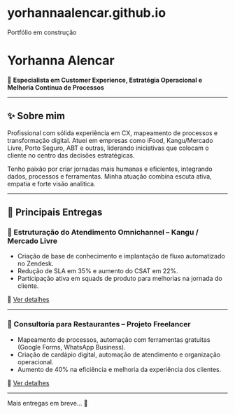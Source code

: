 # yorhannaalencar.github.io
Portfólio em construção
# Yorhanna Alencar

🎯 **Especialista em Customer Experience, Estratégia Operacional e Melhoria Contínua de Processos**

---

## ✨ Sobre mim

Profissional com sólida experiência em CX, mapeamento de processos e transformação digital. Atuei em empresas como iFood, Kangu/Mercado Livre, Porto Seguro, ABT e outras, liderando iniciativas que colocam o cliente no centro das decisões estratégicas.

Tenho paixão por criar jornadas mais humanas e eficientes, integrando dados, processos e ferramentas. Minha atuação combina escuta ativa, empatia e forte visão analítica.

---

## 📌 Principais Entregas

### 🔹 Estruturação do Atendimento Omnichannel – Kangu / Mercado Livre
- Criação de base de conhecimento e implantação de fluxo automatizado no Zendesk.
- Redução de SLA em 35% e aumento do CSAT em 22%.
- Participação ativa em squads de produto para melhorias na jornada do cliente.

🔗 [Ver detalhes](./cx/kangu-omnichannel.md)

---

### 🔹 Consultoria para Restaurantes – Projeto Freelancer
- Mapeamento de processos, automação com ferramentas gratuitas (Google Forms, WhatsApp Business).
- Criação de cardápio digital, automação de atendimento e organização operacional.
- Aumento de 40% na eficiência e melhoria da experiência dos clientes.

🔗 [Ver detalhes](./processos/consultoria-restaurantes.md)

---

Mais entregas em breve... 🚧
